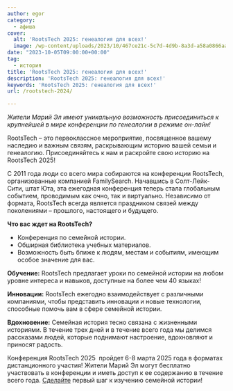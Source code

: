 ```yaml
---
author: egor
category:
  - афиша
cover:
  alt: 'RootsTech 2025: генеалогия для всех!'
  image: /wp-content/uploads/2023/10/467ce21c-5c7d-4d9b-8a3d-a58a0866aa7f.png
date: "2023-10-05T09:00:00+00:00"
tag:
  - история
title: 'RootsTech 2025: генеалогия для всех!'
description: 'RootsTech 2025: генеалогия для всех!'
keywords: 'RootsTech 2025: генеалогия для всех!'
url: /rootstech-2024/

---
```

_Жители Марий Эл имеют уникальную возможность присоединиться к крупнейшей в мире конференции по генеалогии в режиме он-лайн!_

RootsTech – это первоклассное мероприятие, посвященное вашему наследию и важным связям, раскрывающим историю вашей семьи и генеалогию. Присоединяйтесь к нам и раскройте свою историю на RootsTech 2025!

С 2011 года люди со всего мира собираются на конференции RootsTech, организованные компанией FamilySearch. Начавшись в Солт-Лейк-Сити, штат Юта, эта ежегодная конференция теперь стала глобальным событием, проводимым как очно, так и виртуально. Независимо от формата, RootsTech всегда является праздником связей между поколениями – прошлого, настоящего и будущего.

**Что вас ждет на RootsTech?**

- Конференция по семейной истории.
- Обширная библиотека учебных материалов.
- Возможность быть ближе к людям, местам и событиям, имеющим особое значение для вас.

**Обучение:** RootsTech предлагает уроки по семейной истории на любом уровне интереса и навыков, доступные на более чем 40 языках!

**Инновации:** RootsTech ежегодно взаимодействует с различными компаниями, чтобы представить инновации и новые технологии, способные помочь вам в сфере семейной истории.

**Вдохновение:** Семейная история тесно связана с жизненными историями. В течение трех дней и в течение всего года мы делимся рассказами людей, которые поднимают настроение, вдохновляют и приносят радость.

Конференция RootsTech 2025  пройдет 6-8 марта 2025 года в форматах дистанционного участия! Жители Марий Эл могут бесплатно участвовать в конференции и иметь доступ к ее содержанию в течение всего года. [Сделайте](https://www.familysearch.org/rootstech/) первый шаг к изучению семейной истории!
